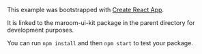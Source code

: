 This example was bootstrapped with [Create React App](https://github.com/facebook/create-react-app).

It is linked to the maroom-ui-kit package in the parent directory for development purposes.

You can run `npm install` and then `npm start` to test your package.
